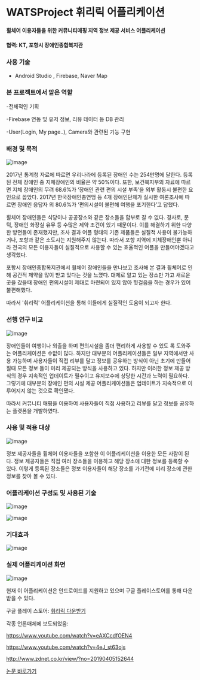 # WATSProject 휘리릭 어플리케이션
#### 휠체어 이용자들을 위한 커뮤니티매핑 지역 정보 제공 서비스 어플리케이션 


#### 협력: KT, 포항시 장애인종합복지관

### 사용 기술
- Android Studio , Firebase, Naver Map 

### 본 프로젝트에서 맡은 역할

-전체적인 기획

-Firebase 연동 및 유저 정보, 리뷰 데이터 등 DB 관리

-User(Login, My page..), Camera와 관련된 기능 구현



### 배경 및 목적
![image](https://user-images.githubusercontent.com/36908476/82112944-e287fd00-978c-11ea-9295-d62a74b4846a.png)


  2017년 통계청 자료에 따르면 우리나라에 등록된 장애인 수는 254만명에 달한다. 등록된 전체 장애인 중 지체장애인의 비율은 약 50%이다. 또한, 보건복지부의 자료에 따르면 지체 장애인의 무려 68.6%가 ‘장애인 관련 편의 시설 부족’을 외부 활동시 불편한 요인으로 꼽았다. 2017년 한국장애인총연맹 등 4개 장애인단체가 실시한 여론조사에 따르면 장애인 응답자 의 80.6%가 ‘편의시설이 불편해 여행을 포기한다’고 답했다.

휠체어 장애인들은 식당이나 공공장소와 같은 장소들을 함부로 갈 수 없다. 경사로, 문턱, 장애인 화장실 유무 등 수많은 제약 조건이 있기 때문이다. 이를 해결하기 위한 다양한 방면들이 존재했지만, 조사 결과 어플 형태의 기존 제품들은 실질적 사용이 불가능하거나, 포항과 같은 소도시는 지원해주지 않는다. 따라서 포항 지역에 지체장애인뿐 아니라 전국의 모든 이용자들이 실질적으로 사용할 수 있는 효율적인 어플을 만들어야겠다고 생각했다.

포항시 장애인종합복지관에서 휠체어 장애인들을 만나보고 조사해 본 결과 휠체어로 인해 공간적 제약을 많이 받고 있다는 것을 느꼈다. 대체로 알고 있는 장소만 가고 새로운 곳을 갔을때 장애인 편의시설이 제대로 마련되어 있지 않아 헛걸음을 하는 경우가 있어 불편해했다. 

따라서 '휘리릭' 어플리케이션을 통해 이들에게 실질적인 도움이 되고자 한다.

### 선행 연구 비교
![image](https://user-images.githubusercontent.com/36908476/82112994-63df8f80-978d-11ea-92df-30d5fafdc482.png)

장애인들이 여행이나 외출을 하며 편의시설을 좀더 편리하게 사용할 수 있도 록 도와주는 어플리케이션은 수없이 많다. 
하지만 대부분의 어플리케이션들은 일부 지역에서만 사용 가능하며 사용자들이 직접 리뷰를 달고 정보를 공유하는 방식이 아닌 초기에 만들어질때 모든 정보 들이 미리 제공되는 방식을 사용하고 있다. 
하지만 이러한 정보 제공 방식의 경우 지속적인 업데이트가 필수이고 유지보수에 상당한 시간과 노력이 필요하다. 그렇기에 대부분의 장애인 편의 시설 제공 어플리케이션들은 업데이트가 지속적으로 이루어지지 않는 것으로 확인됐다.

따라서 커뮤니티 매핑을 이용하여 사용자들이 직접 사용하고 리뷰를 달고 정보를 공유하는 플랫폼을 개발하였다.

### 사용 및 적용 대상
![image](https://user-images.githubusercontent.com/36908476/82113398-b2425d80-9790-11ea-9c34-d87b50012c40.png)

정보 제공자들을 휠체어 이용자들을 포함한 이 어플리케이션을 이용한 모든 사람이 된다. 
정보 제공자들은 직접 여러 장소들을 이용하고 해당 장소에 대한 정보를 등록할 수 있다. 
이렇게 등록된 장소들은 정보 이용자들이 해당 장소를 가기전에 미리 장소에 관한 정보를 찾아 볼 수 있다.

### 어플리케이션 구성도 및 사용된 기술
![image](https://user-images.githubusercontent.com/36908476/82113417-df8f0b80-9790-11ea-84d4-13a33c8e1696.png)

![image](https://user-images.githubusercontent.com/36908476/82113537-b4f18280-9791-11ea-983a-a4132652e1cc.png)


### 기대효과
![image](https://user-images.githubusercontent.com/36908476/82113548-c63a8f00-9791-11ea-9770-784f1cc8d80f.png)


### 실제 어플리케이션 화면

![image](https://user-images.githubusercontent.com/36908476/82113521-955a5a00-9791-11ea-9ad3-c66fa7991c5e.png)


현재 이 어플리케이션은 안드로이드를 지원하고 있으며 구글 플레이스토어를 통해 다운받을 수 있다.

구글 플레이 스토어: [휘리릭 다운받기](https://play.google.com/store/apps/details?id=com.handong.wats.wheeliric)


각종 언론매체에 보도되었음:

https://www.youtube.com/watch?v=eAXCcdfOEN4

https://www.youtube.com/watch?v=4eJ_st63ojs

http://www.zdnet.co.kr/view/?no=20190405152644

[논문 바로가기](http://www.dbpia.co.kr/journal/articleDetail?nodeId=NODE08763621)
